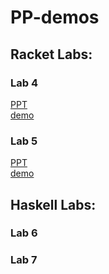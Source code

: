 # PP-demos
## Racket Labs:
### Lab 4
   [PPT](https://docs.google.com/presentation/d/1AlWBwPNfHdhCb5WgSCMn-TKSV0xxtkzqnPXUdGNbNCc/edit#slide=id.p)  
   [demo](https://github.com/alexandra-ispas/PP-demos/tree/main/Lab%204)
### Lab 5
   [PPT](https://docs.google.com/presentation/d/1ZDSnFe9j0RLG21LGjk04vZkETZRxlvDGYbOk7gclbVM/edit#slide=id.g11f4138a667_0_172)  
   [demo](https://github.com/alexandra-ispas/PP-demos/tree/main/Lab%205)

## Haskell Labs:
### Lab 6
### Lab 7
